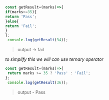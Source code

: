 ```js
const getResult=(marks)=>{
if(marks>=35){
return 'Pass';
}else{
return 'Fail';
}
};
 console.log(getResult(34));
```

>output -> fail


 *to simplify this we will can use ternary operator*

```js
const getResult=(marks)=>{
 return marks >= 35 ? 'Pass' : 'Fail';
};
 console.log(getResult(36));
```

> output - Pass